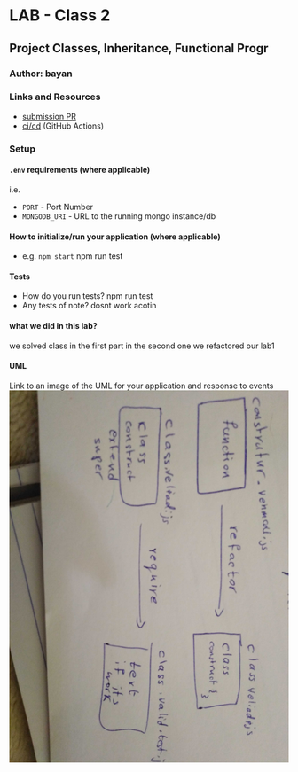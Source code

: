 # LAB - Class 2
## Project Classes, Inheritance, Functional Progr
### Author: bayan
### Links and Resources
- [submission PR](https://github.com/bayanmhmd/Lab2/tree/class)
- [ci/cd](https://github.com/bayanmhmd/Lab2/actions) (GitHub Actions)
### Setup
#### `.env` requirements (where applicable)
i.e.
- `PORT` - Port Number
- `MONGODB_URI` - URL to the running mongo instance/db
#### How to initialize/run your application (where applicable)
- e.g. `npm start` npm run test
#### Tests
- How do you run tests? npm run test
- Any tests of note? dosnt work acotin

#### what we did in this lab?
we  solved class  in the first part in the second one we refactored our lab1

#### UML
Link to an image of the UML for your application and response to events
![](https://github.com/bayanmhmd/Lab2/blob/class/classes/imge/IMG_20200125_110220.jpg)



